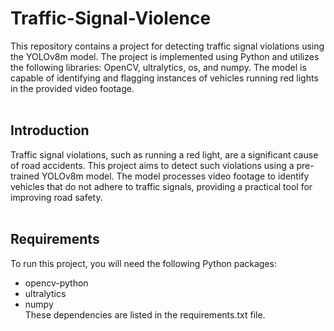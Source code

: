 # Traffic-Signal-Violence
This repository contains a project for detecting traffic signal violations using the YOLOv8m model. The project is implemented using Python and utilizes the following libraries: OpenCV, ultralytics, os, and numpy. The model is capable of identifying and flagging instances of vehicles running red lights in the provided video footage. <br/>
<br/>

## Introduction
Traffic signal violations, such as running a red light, are a significant cause of road accidents. This project aims to detect such violations using a pre-trained YOLOv8m model. The model processes video footage to identify vehicles that do not adhere to traffic signals, providing a practical tool for improving road safety. <br/>
<br/>

## Requirements
To run this project, you will need the following Python packages:
* opencv-python
* ultralytics
* numpy <br/>
These dependencies are listed in the requirements.txt file. <br/>
<br/>

## 
